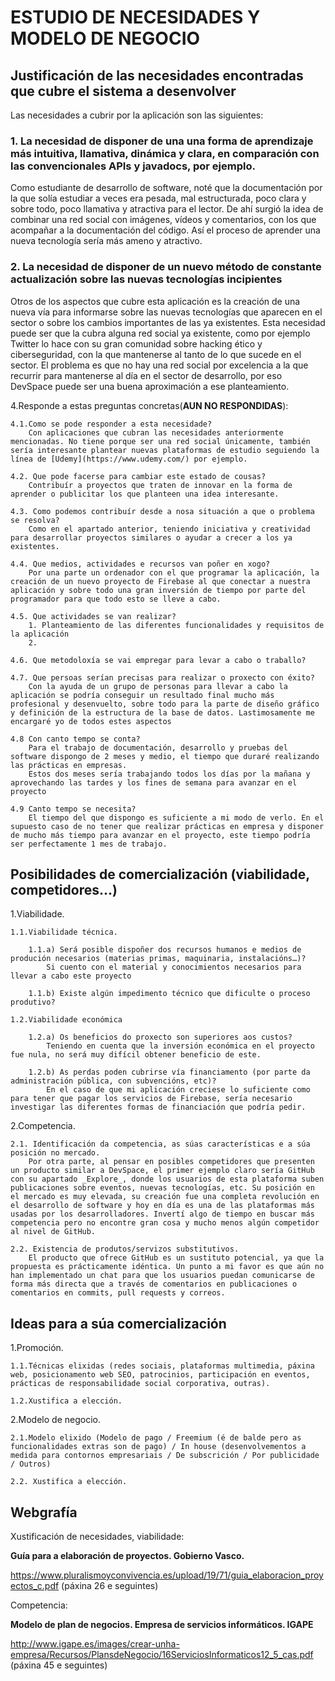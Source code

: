 # ESTUDIO DE NECESIDADES Y MODELO DE NEGOCIO

## Justificación de las necesidades encontradas que cubre el sistema a desenvolver
Las necesidades a cubrir por la aplicación son las siguientes:

### 1. La necesidad de disponer de una una forma de aprendizaje más intuitiva, llamativa, dinámica y clara, en comparación con las convencionales APIs y javadocs, por ejemplo.
Como estudiante de desarrollo de software, noté que la documentación por la que solía estudiar a veces era pesada, mal estructurada, poco clara y sobre todo, poco llamativa y atractiva para el lector. De ahí surgió la idea de combinar una red social con imágenes, vídeos y comentarios, con los que acompañar a la documentación del código. Así el proceso de aprender una nueva tecnología sería más ameno y atractivo.

### 2. La necesidad de disponer de un nuevo método de constante actualización sobre las nuevas tecnologías incipientes
Otros de los aspectos que cubre esta aplicación es la creación de una nueva vía para informarse sobre las nuevas tecnologías que aparecen en el sector o sobre los cambios importantes de las ya existentes. Esta necesidad puede ser que la cubra alguna red social ya existente, como por ejemplo Twitter lo hace con su gran comunidad sobre hacking ético y ciberseguridad, con la que mantenerse al tanto de lo que sucede en el sector. El problema es que no hay una red social por excelencia a la que recurrir para mantenerse al día en el sector de desarrollo, por eso DevSpace puede ser una buena aproximación a ese planteamiento.

4.Responde a estas preguntas concretas(**AUN NO RESPONDIDAS**):

    4.1.Como se pode responder a esta necesidade?
        Con aplicaciones que cubran las necesidades anteriormente mencionadas. No tiene porque ser una red social únicamente, también sería interesante plantear nuevas plataformas de estudio seguiendo la línea de [Udemy](https://www.udemy.com/) por ejemplo.
    
    4.2. Que pode facerse para cambiar este estado de cousas? 
        Contribuír a proyectos que traten de innovar en la forma de aprender o publicitar los que planteen una idea interesante.
    
    4.3. Como podemos contribuír desde a nosa situación a que o problema se resolva? 
        Como en el apartado anterior, teniendo iniciativa y creatividad para desarrollar proyectos similares o ayudar a crecer a los ya existentes.
    
    4.4. Que medios, actividades e recursos van poñer en xogo? 
        Por una parte un ordenador con el que programar la aplicación, la creación de un nuevo proyecto de Firebase al que conectar a nuestra aplicación y sobre todo una gran inversión de tiempo por parte del programador para que todo esto se lleve a cabo.

    4.5. Que actividades se van realizar? 
        1. Planteamiento de las diferentes funcionalidades y requisitos de la aplicación
        2. 
    
    4.6. Que metodoloxía se vai empregar para levar a cabo o traballo?
    
    4.7. Que persoas serían precisas para realizar o proxecto con éxito? 
        Con la ayuda de un grupo de personas para llevar a cabo la aplicación se podría conseguir un resultado final mucho más profesional y desenvuelto, sobre todo para la parte de diseño gráfico y definición de la estructura de la base de datos. Lastimosamente me encargaré yo de todos estes aspectos
    
    4.8 Con canto tempo se conta? 
        Para el trabajo de documentación, desarrollo y pruebas del software dispongo de 2 meses y medio, el tiempo que duraré realizando las prácticas en empresas.
        Estos dos meses sería trabajando todos los días por la mañana y aprovechando las tardes y los fines de semana para avanzar en el proyecto
    
    4.9 Canto tempo se necesita?
        El tiempo del que dispongo es suficiente a mi modo de verlo. En el supuesto caso de no tener que realizar prácticas en empresa y disponer de mucho más tiempo para avanzar en el proyecto, este tiempo podría ser perfectamente 1 mes de trabajo.

## Posibilidades de comercialización (viabilidade, competidores…)

1.Viabilidade.

    1.1.Viabilidade técnica.
    
        1.1.a) Será posible dispoñer dos recursos humanos e medios de produción necesarios (materias primas, maquinaria, instalacións…)?
            Si cuento con el material y conocimientos necesarios para llevar a cabo este proyecto

        1.1.b) Existe algún impedimento técnico que dificulte o proceso produtivo?
        
    1.2.Viabilidade económica
    
        1.2.a) Os beneficios do proxecto son superiores aos custos?
            Teniendo en cuenta que la inversión económica en el proyecto fue nula, no será muy difícil obtener beneficio de este.

        1.2.b) As perdas poden cubrirse vía financiamento (por parte da administración pública, con subvencións, etc)?
            En el caso de que mi aplicación creciese lo suficiente como para tener que pagar los servicios de Firebase, sería necesario investigar las diferentes formas de financiación que podría pedir.


2.Competencia.

    2.1. Identificación da competencia, as súas características e a súa posición no mercado.
        Por otra parte, al pensar en posibles competidores que presenten un producto similar a DevSpace, el primer ejemplo claro sería GitHub con su apartado _Explore_, donde los usuarios de esta plataforma suben publicaciones sobre eventos, nuevas tecnologías, etc. Su posición en el mercado es muy elevada, su creación fue una completa revolución en el desarrollo de software y hoy en día es una de las plataformas más usadas por los desarrolladores. Invertí algo de tiempo en buscar más competencia pero no encontre gran cosa y mucho menos algún competidor al nivel de GitHub.

    2.2. Existencia de produtos/servizos substitutivos.
        El producto que ofrece GitHub es un sustituto potencial, ya que la propuesta es prácticamente idéntica. Un punto a mi favor es que aún no han implementado un chat para que los usuarios puedan comunicarse de forma más directa que a través de comentarios en publicaciones o comentarios en commits, pull requests y correos.

## Ideas para a súa comercialización

1.Promoción.

    1.1.Técnicas elixidas (redes sociais, plataformas multimedia, páxina web, posicionamento web SEO, patrocinios, participación en eventos, prácticas de responsabilidade social corporativa, outras).
    
    1.2.Xustifica a elección.

2.Modelo de negocio.

    2.1.Modelo elixido (Modelo de pago / Freemium (é de balde pero as funcionalidades extras son de pago) / In house (desenvolvementos a medida para contornos empresariais / De subscrición / Por publicidade / Outros)
    
    2.2. Xustifica a elección.

## Webgrafía

Xustificación de necesidades, viabilidade:

**Guía para a elaboración de proyectos. Gobierno Vasco.**

<https://www.pluralismoyconvivencia.es/upload/19/71/guia_elaboracion_proyectos_c.pdf>  (páxina 26 e seguintes)

Competencia:

**Modelo de plan de negocios. Empresa de servicios informáticos. IGAPE**

<http://www.igape.es/images/crear-unha-empresa/Recursos/PlansdeNegocio/16ServiciosInformaticos12_5_cas.pdf>
(páxina 45 e seguintes)
